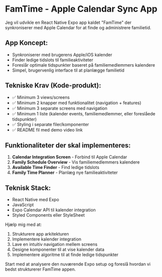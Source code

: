 # FamTime - Apple Calendar Sync App

Jeg vil udvikle en React Native Expo app kaldet "FamTime" der synkroniserer med Apple Calendar for at finde og administrere familietid.

## App Koncept:
- Synkroniserer med brugerens Apple/iOS kalender
- Finder ledige tidslots til familieaktiviteter
- Foreslår optimale tidspunkter baseret på familiemedlemmers kalendere
- Simpel, brugervenlig interface til at planlægge familietid

## Tekniske Krav (Kode-produkt):
- ✅ Minimum 3 views/screens
- ✅ Minimum 2 knapper med funktionalitet (navigation + features)
- ✅ Minimum 3 separate screens med navigation
- ✅ Minimum 1 liste (kalender events, familiemedlemmer, eller foreslåede tidspunkter)
- ✅ Styling i separate filer/komponenter
- ✅ README fil med demo video link

## Funktionaliteter der skal implementeres:
1. **Calendar Integration Screen** - Forbind til Apple Calendar
2. **Family Schedule Overview** - Vis familiemedlemmers kalendere
3. **Available Time Finder** - Find ledige tidslots
4. **Family Time Planner** - Planlæg nye familieaktiviteter

## Teknisk Stack:
- React Native med Expo
- JavaScript
- Expo Calendar API til kalender integration
- Styled Components eller StyleSheet

Hjælp mig med at:
1. Strukturere app arkitekturen
2. Implementere kalender integration
3. Lave en intuitiv navigation mellem screens
4. Designe komponenter til at vise kalender data
5. Implementere algoritme til at finde ledige tidspunkter

Start med at analysere den nuværende Expo setup og foreslå hvordan vi bedst strukturerer FamTime appen.
